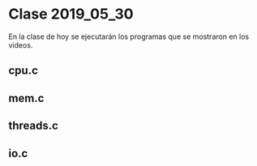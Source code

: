 # Clase 2019_05_30                                                              
                                                                                
En la clase de hoy se ejecutarán los programas que se mostraron en los videos.

## cpu.c

## mem.c

## threads.c

## io.c
